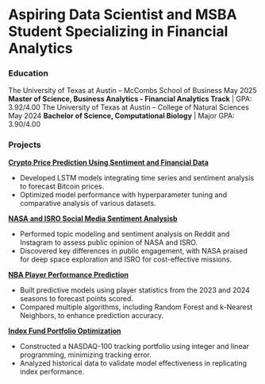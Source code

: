# Aspiring Data Scientist and MSBA Student Specializing in Financial Analytics

### Education
The University of Texas at Austin – McCombs School of Business         	  May 2025
**Master of Science, Business Analytics - Financial Analytics Track** | GPA: 3.92/4.00
The University of Texas at Austin – College of Natural Sciences	         May 2024
**Bachelor of Science, Computational Biology** | Major GPA: 3.90/4.00

### Projects
**[Crypto Price Prediction Using Sentiment and Financial Data](https://github.com/yourusername/crypto-price-prediction)**  
- Developed LSTM models integrating time series and sentiment analysis to forecast Bitcoin prices.
- Optimized model performance with hyperparameter tuning and comparative analysis of various datasets.

**[NASA and ISRO Social Media Sentiment Analysisb](https://github.com/yourusername/nasa-isro-sentiment-analysis)**  
- Performed topic modeling and sentiment analysis on Reddit and Instagram to assess public opinion of NASA and ISRO.
- Discovered key differences in public engagement, with NASA praised for deep space exploration and ISRO for cost-effective missions.

**[NBA Player Performance Prediction](https://github.com/yourusername/nba-performance-prediction)**  
- Built predictive models using player statistics from the 2023 and 2024 seasons to forecast points scored.
- Compared multiple algorithms, including Random Forest and k-Nearest Neighbors, to enhance prediction accuracy.

**[Index Fund Portfolio Optimization](https://github.com/yourusername/nasdaq100-portfolio-optimization)**  
- Constructed a NASDAQ-100 tracking portfolio using integer and linear programming, minimizing tracking error.
- Analyzed historical data to validate model effectiveness in replicating index performance.
